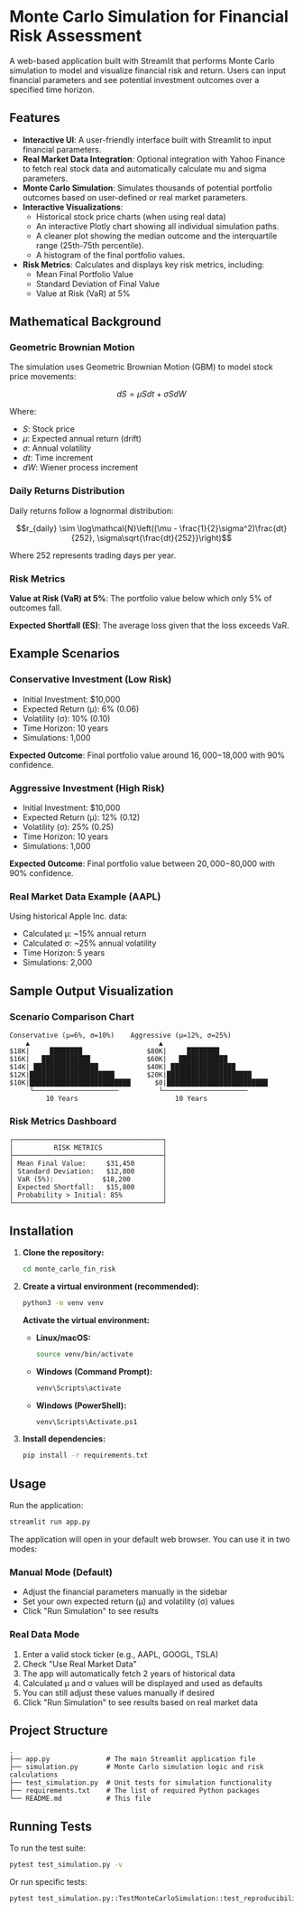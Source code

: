 # Monte Carlo Simulation for Financial Risk Assessment

A web-based application built with Streamlit that performs Monte Carlo simulation to model and visualize financial risk and return. Users can input financial parameters and see potential investment outcomes over a specified time horizon.

## Features

- **Interactive UI**: A user-friendly interface built with Streamlit to input financial parameters.
- **Real Market Data Integration**: Optional integration with Yahoo Finance to fetch real stock data and automatically calculate mu and sigma parameters.
- **Monte Carlo Simulation**: Simulates thousands of potential portfolio outcomes based on user-defined or real market parameters.
- **Interactive Visualizations**: 
  - Historical stock price charts (when using real data)
  - An interactive Plotly chart showing all individual simulation paths.
  - A cleaner plot showing the median outcome and the interquartile range (25th-75th percentile).
  - A histogram of the final portfolio values.
- **Risk Metrics**: Calculates and displays key risk metrics, including:
  - Mean Final Portfolio Value
  - Standard Deviation of Final Value
  - Value at Risk (VaR) at 5%

## Mathematical Background

### Geometric Brownian Motion

The simulation uses Geometric Brownian Motion (GBM) to model stock price movements:

$$dS = \mu S dt + \sigma S dW$$

Where:
- $S$: Stock price
- $\mu$: Expected annual return (drift)
- $\sigma$: Annual volatility
- $dt$: Time increment
- $dW$: Wiener process increment

### Daily Returns Distribution

Daily returns follow a lognormal distribution:

$$r_{daily} \sim \log\mathcal{N}\left((\mu - \frac{1}{2}\sigma^2)\frac{dt}{252}, \sigma\sqrt{\frac{dt}{252}}\right)$$

Where 252 represents trading days per year.

### Risk Metrics

**Value at Risk (VaR) at 5%**: The portfolio value below which only 5% of outcomes fall.

**Expected Shortfall (ES)**: The average loss given that the loss exceeds VaR.

## Example Scenarios

### Conservative Investment (Low Risk)
- Initial Investment: $10,000
- Expected Return (μ): 6% (0.06)
- Volatility (σ): 10% (0.10)
- Time Horizon: 10 years
- Simulations: 1,000

**Expected Outcome**: Final portfolio value around $16,000-$18,000 with 90% confidence.

### Aggressive Investment (High Risk)
- Initial Investment: $10,000
- Expected Return (μ): 12% (0.12)
- Volatility (σ): 25% (0.25)
- Time Horizon: 10 years
- Simulations: 1,000

**Expected Outcome**: Final portfolio value between $20,000-$80,000 with 90% confidence.

### Real Market Data Example (AAPL)
Using historical Apple Inc. data:
- Calculated μ: ~15% annual return
- Calculated σ: ~25% annual volatility
- Time Horizon: 5 years
- Simulations: 2,000

## Sample Output Visualization

### Scenario Comparison Chart
```
Conservative (μ=6%, σ=10%)    Aggressive (μ=12%, σ=25%)
    ▲                                ▲
$18K|     ████████                $80K|     ████████
$16K|   ████████████              $60K|   ████████████
$14K| ████████████████            $40K| ████████████████
$12K|█████████████████████        $20K|█████████████████████
$10K|█████████████████████████      $0|█████████████████████████
     └─────────────────────          └─────────────────────
         10 Years                        10 Years
```

### Risk Metrics Dashboard
```
┌─────────────────────────────────────┐
│          RISK METRICS               │
├─────────────────────────────────────┤
│ Mean Final Value:     $31,450       │
│ Standard Deviation:   $12,800       │
│ VaR (5%):            $18,200        │
│ Expected Shortfall:   $15,800       │
│ Probability > Initial: 85%          │
└─────────────────────────────────────┘
```

## Installation

1. **Clone the repository:**
   ```bash
   cd monte_carlo_fin_risk
   ```

2. **Create a virtual environment (recommended):**
   ```bash
   python3 -m venv venv
   ```

   **Activate the virtual environment:**

   - **Linux/macOS:**
     ```bash
     source venv/bin/activate
     ```

   - **Windows (Command Prompt):**
     ```bash
     venv\Scripts\activate
     ```

   - **Windows (PowerShell):**
     ```bash
     venv\Scripts\Activate.ps1
     ```

3. **Install dependencies:**
   ```bash
   pip install -r requirements.txt
   ```

## Usage

Run the application:

```bash
streamlit run app.py
```

The application will open in your default web browser. You can use it in two modes:

### Manual Mode (Default)
- Adjust the financial parameters manually in the sidebar
- Set your own expected return (μ) and volatility (σ) values
- Click "Run Simulation" to see results

### Real Data Mode
1. Enter a valid stock ticker (e.g., AAPL, GOOGL, TSLA)
2. Check "Use Real Market Data" 
3. The app will automatically fetch 2 years of historical data
4. Calculated μ and σ values will be displayed and used as defaults
5. You can still adjust these values manually if desired
6. Click "Run Simulation" to see results based on real market data

## Project Structure

```
.
├── app.py              # The main Streamlit application file
├── simulation.py       # Monte Carlo simulation logic and risk calculations
├── test_simulation.py  # Unit tests for simulation functionality
├── requirements.txt    # The list of required Python packages
└── README.md           # This file
```

## Running Tests

To run the test suite:

```bash
pytest test_simulation.py -v
```

Or run specific tests:

```bash
pytest test_simulation.py::TestMonteCarloSimulation::test_reproducibility_with_seed -v
```
